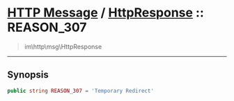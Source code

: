 # [HTTP Message](http.md) / [HttpResponse](http-HttpResponse.md) :: REASON_307
 > im\http\msg\HttpResponse
____

## Synopsis
```php
public string REASON_307 = 'Temporary Redirect'
```
